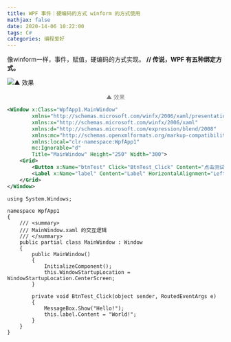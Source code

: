 ```yaml
---
title: WPF 事件｜硬编码的方式 winform 的方式使用
mathjax: false
date: 2020-14-06 10:22:00
tags: C#
categories: 编程爱好
---
```



像winform一样，事件，赋值，硬编码的方式实现。   **// 传说，WPF 有五种绑定方式。**

![▲ 效果](http://image.huvjie.com/201121N02_img01.gif)

<div style="font-size:13px;color:gray;text-align:center">▲ 效果</div>

<!--more-->

```xml
<Window x:Class="WpfApp1.MainWindow"
        xmlns="http://schemas.microsoft.com/winfx/2006/xaml/presentation"
        xmlns:x="http://schemas.microsoft.com/winfx/2006/xaml"
        xmlns:d="http://schemas.microsoft.com/expression/blend/2008"
        xmlns:mc="http://schemas.openxmlformats.org/markup-compatibility/2006"
        xmlns:local="clr-namespace:WpfApp1"
        mc:Ignorable="d"
        Title="MainWindow" Height="250" Width="300">
    <Grid>
        <Button x:Name="btnTest" Click="BtnTest_Click" Content="点击测试" Width="100" Height="30"/>
        <Label x:Name="label" Content="Label" HorizontalAlignment="Left" VerticalAlignment="Top" RenderTransformOrigin="2.845,4.051" Margin="128,41,0,0"/>
    </Grid>
</Window>
```

```Csharp
using System.Windows;

namespace WpfApp1
{
    /// <summary>
    /// MainWindow.xaml 的交互逻辑
    /// </summary>
    public partial class MainWindow : Window
    {
        public MainWindow()
        {
            InitializeComponent();
            this.WindowStartupLocation = WindowStartupLocation.CenterScreen;
        }

        private void BtnTest_Click(object sender, RoutedEventArgs e)
        {
            MessageBox.Show("Hello!");
            this.label.Content = "World!";
        }
    }
}
```
